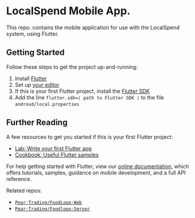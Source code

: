 # LocalSpend Mobile App.

This repo. contains the mobile application for use with the LocalSpend system, 
using Flutter.

## Getting Started

Follow these steps to get the project up-and-running:

1. Install [Flutter](https://flutter.dev/docs/get-started/install)
1. Set up [your editor](https://flutter.dev/docs/get-started/editor)
  1. If this is your first Flutter project, install the [Flutter SDK](https://flutter.dev/docs/get-started/test-drive)
1. Add the line `flutter.sdk=⟨ path to Flutter SDK ⟩` to the file `androud/local.properties`

## Further Reading

A few resources to get you started if this is your first Flutter project:

- [Lab: Write your first Flutter app](https://flutter.io/docs/get-started/codelab)
- [Cookbook: Useful Flutter samples](https://flutter.io/docs/cookbook)

For help getting started with Flutter, view our 
[online documentation](https://flutter.io/docs), which offers tutorials, 
samples, guidance on mobile development, and a full API reference.

Related repos:

- [`Pear-Trading/FoodLoop-Web`](https://github.com/Pear-Trading/FoodLoop-Web)
- [`Pear-Trading/Foodloop-Server`](https://github.com/Pear-Trading/Foodloop-Server)
